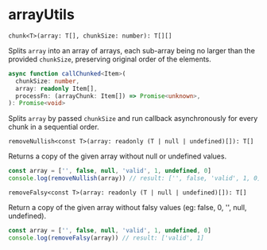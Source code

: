 # arrayUtils

`chunk<T>(array: T[], chunkSize: number): T[][]`

Splits `array` into an array of arrays, each sub-array being no larger than the provided `chunkSize`,
preserving original order of the elements.

```typescript
async function callChunked<Item>(
  chunkSize: number,
  array: readonly Item[],
  processFn: (arrayChunk: Item[]) => Promise<unknown>,
): Promise<void>
```

Splits `array` by passed `chunkSize` and run callback asynchronously for every chunk in a sequential order.



`removeNullish<const T>(array: readonly (T | null | undefined)[]): T[]`

Returns a copy of the given array without null or undefined values.
```typescript
const array = ['', false, null, 'valid', 1, undefined, 0]
console.log(removeNullish(array)) // result: ['', false, 'valid', 1, 0]
```



`removeFalsy<const T>(array: readonly (T | null | undefined)[]): T[]`

Return a copy of the given array without falsy values (eg: false, 0, '', null, undefined).
```typescript
const array = ['', false, null, 'valid', 1, undefined, 0]
console.log(removeFalsy(array)) // result: ['valid', 1]
```